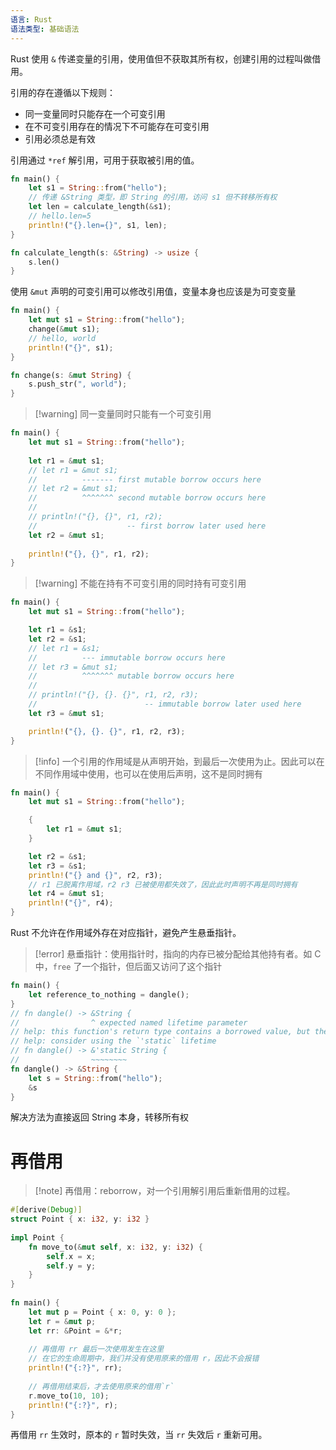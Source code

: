 ```yaml
---
语言: Rust
语法类型: 基础语法
---
```

Rust 使用 `&` 传递变量的引用，使用值但不获取其所有权，创建引用的过程叫做借用。

引用的存在遵循以下规则：

- 同一变量同时只能存在一个可变引用
- 在不可变引用存在的情况下不可能存在可变引用
- 引用必须总是有效

引用通过 `*ref` 解引用，可用于获取被引用的值。

```rust
fn main() {
    let s1 = String::from("hello");
    // 传递 &String 类型，即 String 的引用，访问 s1 但不转移所有权
    let len = calculate_length(&s1);
    // hello.len=5
    println!("{}.len={}", s1, len);
}

fn calculate_length(s: &String) -> usize {
    s.len()
}
```

使用 `&mut` 声明的可变引用可以修改引用值，变量本身也应该是为可变变量

```rust
fn main() {
    let mut s1 = String::from("hello");
    change(&mut s1);
    // hello, world
    println!("{}", s1);
}

fn change(s: &mut String) {
    s.push_str(", world");
}
```

> [!warning] 同一变量同时只能有一个可变引用

```rust
fn main() {
    let mut s1 = String::from("hello");
    
    let r1 = &mut s1;
    // let r1 = &mut s1;
    //          ------- first mutable borrow occurs here
    // let r2 = &mut s1;
    //          ^^^^^^^ second mutable borrow occurs here
    // 
    // println!("{}, {}", r1, r2);
    //                    -- first borrow later used here
    let r2 = &mut s1;
    
    println!("{}, {}", r1, r2);
}
```

> [!warning] 不能在持有不可变引用的同时持有可变引用

```rust
fn main() {
    let mut s1 = String::from("hello");

    let r1 = &s1;
    let r2 = &s1;
    // let r1 = &s1;
    //          --- immutable borrow occurs here
    // let r3 = &mut s1;
    //          ^^^^^^^ mutable borrow occurs here
    // 
    // println!("{}, {}. {}", r1, r2, r3);
    //                        -- immutable borrow later used here
    let r3 = &mut s1;

    println!("{}, {}. {}", r1, r2, r3);
}
```

> [!info] 一个引用的作用域是从声明开始，到最后一次使用为止。因此可以在不同作用域中使用，也可以在使用后声明，这不是同时拥有

```rust
fn main() {
    let mut s1 = String::from("hello");

    {
        let r1 = &mut s1;
    }

    let r2 = &s1;
    let r3 = &s1;
    println!("{} and {}", r2, r3);
    // r1 已脱离作用域，r2 r3 已被使用都失效了，因此此时声明不再是同时拥有
    let r4 = &mut s1;
    println!("{}", r4);
}
```

 Rust 不允许在作用域外存在对应指针，避免产生悬垂指针。

> [!error] 悬垂指针：使用指针时，指向的内存已被分配给其他持有者。如 C 中，`free` 了一个指针，但后面又访问了这个指针

```rust
fn main() {
    let reference_to_nothing = dangle();
}
// fn dangle() -> &String {
//                ^ expected named lifetime parameter
// help: this function's return type contains a borrowed value, but there is no value for it to be borrowed from
// help: consider using the `'static` lifetime
// fn dangle() -> &'static String {
//                ~~~~~~~~
fn dangle() -> &String {
    let s = String::from("hello");
    &s
}
```

解决方法为直接返回 String 本身，转移所有权
# 再借用

> [!note] 再借用：reborrow，对一个引用解引用后重新借用的过程。

```rust
#[derive(Debug)]  
struct Point { x: i32, y: i32 }  
  
impl Point {  
    fn move_to(&mut self, x: i32, y: i32) {  
        self.x = x;  
        self.y = y;  
    }  
}  
  
fn main() {  
    let mut p = Point { x: 0, y: 0 };  
    let r = &mut p;  
    let rr: &Point = &*r;  
  
    // 再借用 rr 最后一次使用发生在这里  
    // 在它的生命周期中，我们并没有使用原来的借用 r，因此不会报错  
    println!("{:?}", rr);  
  
    // 再借用结束后，才去使用原来的借用`r`  
    r.move_to(10, 10);  
    println!("{:?}", r);  
}
```

再借用 `rr` 生效时，原本的 `r`  暂时失效，当 `rr`  失效后 `r` 重新可用。
